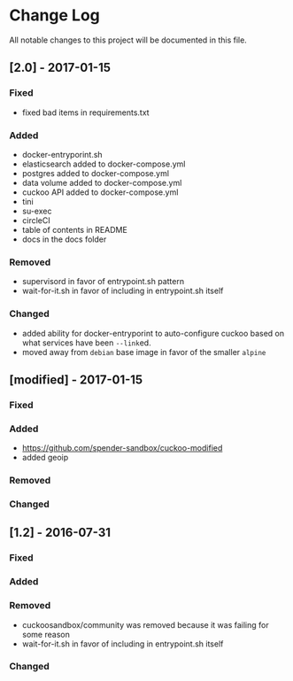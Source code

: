 Change Log
==========

All notable changes to this project will be documented in this file.

[2.0] - 2017-01-15
---------------------

### Fixed

-	fixed bad items in requirements.txt

### Added

-	docker-entryporint.sh
-	elasticsearch added to docker-compose.yml
-	postgres added to docker-compose.yml
-	data volume added to docker-compose.yml
-	cuckoo API added to docker-compose.yml
-	tini
-	su-exec
-	circleCI
-	table of contents in README
- docs in the docs folder

### Removed

-	supervisord in favor of entrypoint.sh pattern
- wait-for-it.sh in favor of including in entrypoint.sh itself

### Changed

-	added ability for docker-entryporint to auto-configure cuckoo based on what services have been `--link`ed.
-	moved away from `debian` base image in favor of the smaller `alpine`

[modified] - 2017-01-15
------------------

### Fixed

### Added

-	https://github.com/spender-sandbox/cuckoo-modified
-	added geoip

### Removed

### Changed

[1.2] - 2016-07-31
------------------

### Fixed

### Added

### Removed

-	cuckoosandbox/community was removed because it was failing for some reason
- wait-for-it.sh in favor of including in entrypoint.sh itself

### Changed
